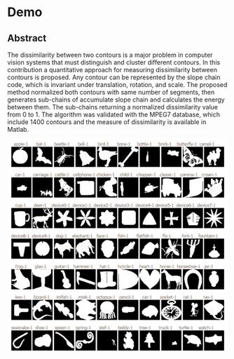 # Demo
## Abstract
The dissimilarity between two contours is a major problem in computer vision systems that must distinguish and cluster different contours. In this contribution a quantitative approach for measuring dissimilarity between contours is proposed. Any contour can be represented by the slope chain code, which is invariant under translation, rotation, and scale. The proposed method normalized both contours with same number of segments, then generates sub-chains of accumulate slope chain and calculates the energy between them. The sub-chains returning a normalized dissimilarity value from 0 to 1. The algorithm was validated with the MPEG7 database, which include 1400 contours and the measure of dissimilarity is available in Matlab.
<div style="display: flex; justify-content: center">
    <img src="assets/figures.png" style="width: 80rem;" />
</div>
